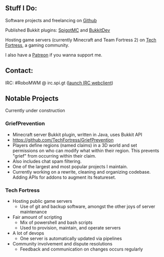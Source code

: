 <head><base target="_blank"></head>

## Stuff I Do:

Software projects and freelancing on [Github](https://github.com/RoboMWM)

Published Bukkit plugins: [SpigotMC](https://www.spigotmc.org/resources/authors/robomwm.19518/) and [BukkitDev](https://dev.bukkit.org/members/The_PC_Tech_Guy/projects)

Hosting game servers (currently Minecraft and Team Fortress 2) on [Tech Fortress](http://techfortress.robomwm.com), a gaming community.

I also have a [Patreon](https://r.robomwm.com/patreon) if you wanna support me.

## Contact:

IRC: #RoboMWM @ irc.spi.gt ([launch IRC webclient](https://robomwm.com/chat))

## Notable Projects

Currently under construction

### GriefPrevention
- Minecraft server Bukkit plugin, written in Java, uses Bukkit API
- https://github.com/TechFortress/GriefPrevention
- Players define regions (named claims) in a 3D world and set permissions on who can modify what within their region. This prevents "grief" from occurring within their claim.
- Also includes chat spam filtering.
- One of the largest and most popular projects I maintain.
- Currently working on a rewrite, cleaning and organizing codebase. Adding APIs for addons to augment its featureset.

### Tech Fortress
- Hosting public game servers
  - Use of git and backup software, amongst the other joys of server maintenance
- Fair amount of scripting
  - Mix of powershell and bash scripts
  - Used to provision, maintain, and operate servers
- A lot of devops
  - One server is automatically updated via pipelines
- Community involvement and dispute resolutions
  - Feedback and communication on changes occurs regularly
